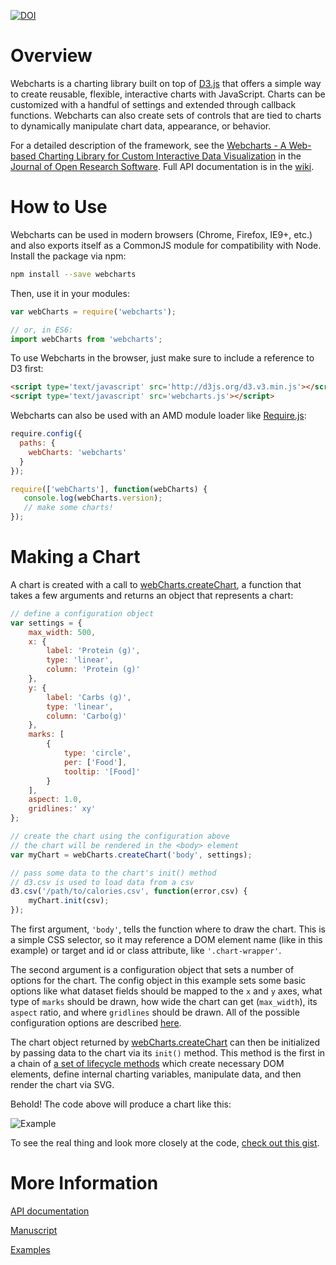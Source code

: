 [![DOI](https://zenodo.org/badge/21330/RhoInc/Webcharts.svg)](https://zenodo.org/badge/latestdoi/21330/RhoInc/Webcharts)

# Overview
Webcharts is a charting library built on top of [D3.js](https://github.com/mbostock/d3) that offers a simple way to create reusable, flexible, interactive charts with JavaScript. Charts can be customized with a handful of settings and extended through callback functions. Webcharts can also create sets of controls that are tied to charts to dynamically manipulate chart data, appearance, or behavior.

For a detailed description of the framework, see the [Webcharts - A Web-based Charting Library for Custom Interactive Data Visualization](http://openresearchsoftware.metajnl.com/articles/10.5334/jors.127/) in the [Journal of Open Research Software](http://openresearchsoftware.metajnl.com/). Full API documentation is in the [wiki](https://github.com/RhoInc/Webcharts). 

# How to Use
Webcharts can be used in modern browsers (Chrome, Firefox, IE9+, etc.) and also exports itself as a CommonJS module for compatibility with Node. Install the package via npm:
```bash
npm install --save webcharts
```

Then, use it in your modules:
```javascript
var webCharts = require('webcharts');

// or, in ES6:
import webCharts from 'webcharts';
```

To use Webcharts in the browser, just make sure to include a reference to D3 first:
```html
<script type='text/javascript' src='http://d3js.org/d3.v3.min.js'></script>
<script type='text/javascript' src='webcharts.js'></script>
```

Webcharts can also be used with an AMD module loader like [Require.js](http://requirejs.org/):
```javascript
require.config({
  paths: {
    webCharts: 'webcharts'
  }
});

require(['webCharts'], function(webCharts) {
   console.log(webCharts.version);
   // make some charts!
});
```

# Making a Chart
A chart is created with a call to [webCharts.createChart](https://github.com/RhoInc/Webcharts/wiki/Webcharts-API#webchartscreatechartelement-config-controls), a function that takes a few arguments and returns an object that represents a chart:

```javascript	
// define a configuration object
var settings = {
    max_width: 500,
    x: {
        label: 'Protein (g)',
        type: 'linear',
        column: 'Protein (g)'
    },
    y: {
        label: 'Carbs (g)',
        type: 'linear',
        column: 'Carbo(g)'
    },
    marks: [
        {
            type: 'circle',
            per: ['Food'],
            tooltip: '[Food]'
        }
    ],
    aspect: 1.0,
    gridlines:' xy'
};

// create the chart using the configuration above
// the chart will be rendered in the <body> element
var myChart = webCharts.createChart('body', settings);

// pass some data to the chart's init() method
// d3.csv is used to load data from a csv
d3.csv('/path/to/calories.csv', function(error,csv) {
    myChart.init(csv);
});
```
    
The first argument, `'body'`, tells the function where to draw the chart. This is a simple CSS selector, so it may reference a DOM element name (like in this example) or target and id or class attribute, like `'.chart-wrapper'`.

The second argument is a configuration object that sets a number of options for the chart. The config object in this example sets some basic options like what dataset fields should be mapped to the `x` and `y` axes, what type of `marks` should be drawn, how wide the chart can get (`max_width`), its `aspect` ratio, and where `gridlines` should be drawn. All of the possible configuration options are described [here](https://github.com/RhoInc/Webcharts/wiki/Chart-Configuration).

The chart object returned by [webCharts.createChart](https://github.com/RhoInc/Webcharts/wiki/Webcharts-API#webchartscreatechartelement-config-controls) can then be initialized by passing data to the chart via its `init()` method. This method is the first in a chain of [a set of lifecycle methods](https://github.com/RhoInc/Webcharts/wiki/Webcharts-Life-Cycle) which create necessary DOM elements, define internal charting variables, manipulate data, and then render the chart via SVG.

Behold! The code above will produce a chart like this:

![Example](https://github.com/RhoInc/Webcharts/wiki/example.png)

To see the real thing and look more closely at the code, [check out this gist](http://bl.ocks.org/nbryant/aeaf8d734d7600ca3afa). 

# More Information
[API documentation](https://github.com/RhoInc/Webcharts/wiki/Webcharts-API)

[Manuscript](http://openresearchsoftware.metajnl.com/articles/10.5334/jors.127/)

[Examples](https://github.com/RhoInc/Webcharts/wiki/Examples)
